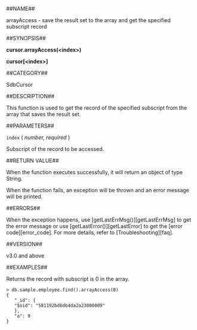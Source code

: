 ##NAME##

arrayAccess - save the result set to the array and get the specified subscript record

##SYNOPSIS##

**cursor.arrayAccess(\<index\>)**

**cursor[\<index\>]**

##CATEGORY##

SdbCursor

##DESCRIPTION##

This function is used to get the record of the specified subscript from the array that saves the result set.

##PARAMETERS##

`index` ( *number, required* )

Subscript of the record to be accessed.

##RETURN VALUE##

When the function executes successfully, it will return an object of type String. 

When the function fails, an exception will be thrown and an error message will be printed.

##ERRORS##

When the exception happens, use [getLastErrMsg()][getLastErrMsg] to get the error message or use [getLastError()][getLastError] to get the [error code][error_code]. For more details, refer to [Troubleshooting][faq].

##VERSION##

v3.0 and above

##EXAMPLES##

Returns the record with subscript is 0 in the array.

```lang-javascript
> db.sample.employee.find().arrayAccess(0)
{
   "_id": {
   "$oid": "581192bd6db4da2a23000009"
   },
   "a": 9
}
```

[^_^]:
    Links
[getLastErrMsg]:manual/Manual/Sequoiadb_Command/Global/getLastErrMsg.md
[getLastError]:manual/Manual/Sequoiadb_Command/Global/getLastError.md
[faq]:manual/FAQ/faq_sdb.md
[error_code]:manual/Manual/Sequoiadb_error_code.md